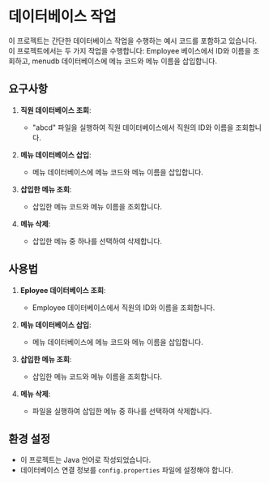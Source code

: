 # 데이터베이스 작업

이 프로젝트는 간단한 데이터베이스 작업을 수행하는 예시 코드를 포함하고 있습니다. 이 프로젝트에서는 두 가지 작업을 수행합니다: 
Employee 베이스에서  ID와 이름을 조회하고, menudb 데이터베이스에 메뉴 코드와 메뉴 이름을 삽입합니다.

## 요구사항

1. **직원 데이터베이스 조회**:
   - "abcd" 파일을 실행하여 직원 데이터베이스에서 직원의 ID와 이름을 조회합니다.

2. **메뉴 데이터베이스 삽입**:
   - 메뉴 데이터베이스에 메뉴 코드와 메뉴 이름을 삽입합니다.

3. **삽입한 메뉴 조회**:
   - 삽입한 메뉴 코드와 메뉴 이름을 조회합니다.

4. **메뉴 삭제**:
   - 삽입한 메뉴 중 하나를 선택하여 삭제합니다.

## 사용법

1. **Eployee 데이터베이스 조회**:
   - Employee 데이터베이스에서 직원의 ID와 이름을 조회합니다.

2. **메뉴 데이터베이스 삽입**:
   - 메뉴 데이터베이스에 메뉴 코드와 메뉴 이름을 삽입합니다.

3. **삽입한 메뉴 조회**:
   - 삽입한 메뉴 코드와 메뉴 이름을 조회합니다.

4. **메뉴 삭제**:
   - 파일을 실행하여 삽입한 메뉴 중 하나를 선택하여 삭제합니다.

## 환경 설정

- 이 프로젝트는 Java 언어로 작성되었습니다.
- 데이터베이스 연결 정보를 `config.properties` 파일에 설정해야 합니다.
